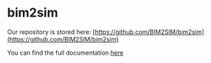 <meta name="google-site-verification" content="LnngZLFZTeqnRyj6vdnAj7a2Cz5cE2dpbgwJ1VSvzpk" />

# bim2sim
Our repository is stored here: [https://github.com/BIM2SIM/bim2sim](https://github.com/BIM2SIM/bim2sim)

You can find the full documentation  [here](https://ebc.pages.rwth-aachen.de/EBC_all/github_ci/bim2sim/main/docs/overview.html)
